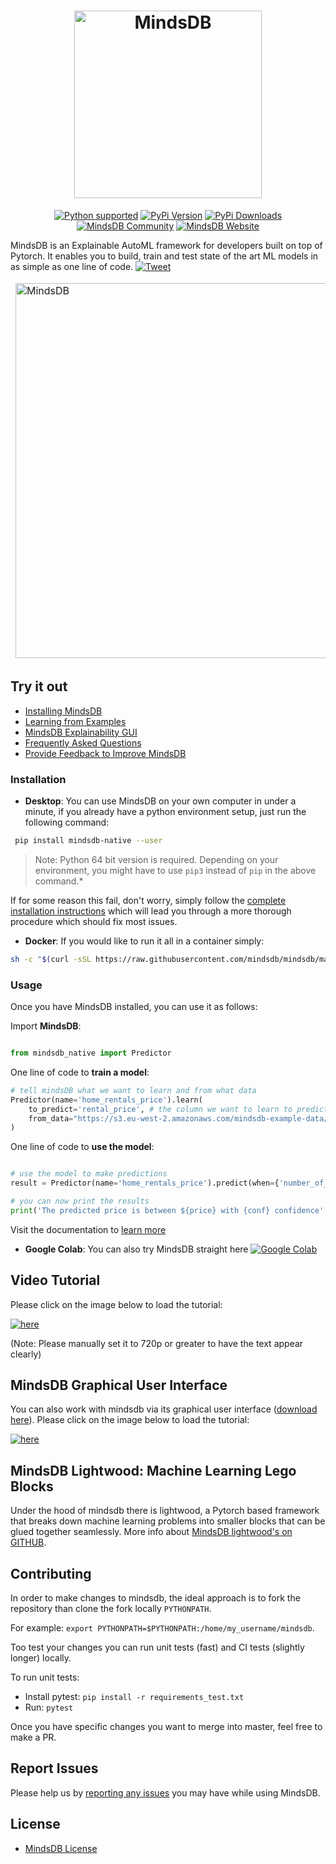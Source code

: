 <h1 align="center">
	<img width="300" src="https://github.com/mindsdb/mindsdb_native/blob/stable/assets/MindsDBColorPurp@3x.png?raw=true" alt="MindsDB"> 
	<br>
	
</h1>

<p align="center">
  <a href="https://www.python.org/downloads/"><img src="https://img.shields.io/badge/python-3.6%20|%203.7|%203.8-brightgreen.svg" alt="Python supported"></a>
   <a href="https://pypi.org/project/MindsDB/"><img src="https://badge.fury.io/py/MindsDB.svg" alt="PyPi Version"></a>
  <a href="https://pypi.org/project/MindsDB/"><img src="https://img.shields.io/pypi/dm/mindsdb" alt="PyPi Downloads"></a>
  <a href="https://community.mindsdb.com/"><img src="https://img.shields.io/discourse/posts?server=https%3A%2F%2Fcommunity.mindsdb.com%2F" alt="MindsDB Community"></a>
  <a href="https://www.mindsdb.com/"><img src="https://img.shields.io/website?url=https%3A%2F%2Fwww.mindsdb.com%2F" alt="MindsDB Website"></a>
</p>





MindsDB is an Explainable AutoML framework for developers built on top of Pytorch. It enables you to build, train and test state of the art ML models in as simple as one line of code. [![Tweet](https://img.shields.io/twitter/url/http/shields.io.svg?style=social)](https://twitter.com/intent/tweet?text=Machine%20Learning%20in%20one%20line%20of%20code%21&url=https://www.mindsdb.com&via=mindsdb&hashtags=ai,ml,machine_learning,neural_networks)

<table border="0" style=" border: 0px solid white;">
	<tbody border="0" style="border:0px">
<tr border="0" style="border:0px">
	<td border="0" style="border:0px">
		<img width="600" src="https://github.com/mindsdb/mindsdb_native/blob/stable/assets/MindsDBTerminal.png?raw=true" alt="MindsDB">
	</td>
	<td border="0" style="border:0px">
		<img alt="Linux build" src="https://www.screenconnect.com/Images/LogoLinux.png" align="center" height="30" width="30" />  <a href="https://travis-ci.com/mindsdb/mindsdb">
		<img src="https://badges.herokuapp.com/travis.com/mindsdb/mindsdb?branch=master&label=build&env=BADGE=linux"/>
		</a><hr/>
		<img alt="Windows build" src="https://upload.wikimedia.org/wikipedia/commons/thumb/7/76/Windows_logo_-_2012_%28dark_blue%2C_lines_thinner%29.svg/414px-Windows_logo_-_2012_%28dark_blue%2C_lines_thinner%29.svg.png" align="center" height="30" width="30" /> <a href="https://travis-ci.com/mindsdb/mindsdb">
		<img src="https://badges.herokuapp.com/travis.com/mindsdb/mindsdb?branch=master&label=build&env=BADGE=windows"/>
		</a><hr/>
		<img alt="macOS build" src="https://upload.wikimedia.org/wikipedia/commons/thumb/f/fa/Apple_logo_black.svg/245px-Apple_logo_black.svg.png"  align="center" height="30" width="30" /> <a href="https://travis-ci.com/mindsdb/mindsdb">
		<img src="https://badges.herokuapp.com/travis.com/mindsdb/mindsdb?branch=master&label=build&env=BADGE=osx"/>
		</a>
	</td>	
</tr>
	</tbody>
</table>




## Try it out

* [Installing MindsDB](https://docs.mindsdb.com/Installing/)
* [Learning from Examples](https://docs.mindsdb.com/tutorials/BasicExample/)
* [MindsDB Explainability GUI](http://mindsdb.com/product)
* [Frequently Asked Questions](https://docs.mindsdb.com/FAQ/)
* [Provide Feedback to Improve MindsDB](https://mindsdb.typeform.com/to/c3CEtj)




### Installation


* **Desktop**: You can use MindsDB on your own computer in under a minute, if you already have a python environment setup, just run the following command:

```bash
 pip install mindsdb-native --user
```

>Note: Python 64 bit version is required. Depending on your environment, you might have to use `pip3` instead of `pip` in the above command.*

  If for some reason this fail, don't worry, simply follow the [complete installation instructions](https://docs.mindsdb.com/Installing/) which will lead you through a more thorough procedure which should fix most issues.

* **Docker**: If you would like to run it all in a container simply:  

```bash
sh -c "$(curl -sSL https://raw.githubusercontent.com/mindsdb/mindsdb/master/distributions/docker/build-docker.sh)"
```


### Usage

Once you have MindsDB installed, you can use it as follows:

Import **MindsDB**:

```python

from mindsdb_native import Predictor

```

One line of code to **train a model**:

```python
# tell mindsDB what we want to learn and from what data
Predictor(name='home_rentals_price').learn(
    to_predict='rental_price', # the column we want to learn to predict given all the data in the file
    from_data="https://s3.eu-west-2.amazonaws.com/mindsdb-example-data/home_rentals.csv" # the path to the file where we can learn from, (note: can be url)
)

```


One line of code to **use the model**:

```python

# use the model to make predictions
result = Predictor(name='home_rentals_price').predict(when={'number_of_rooms': 2, 'initial_price': 2000, 'number_of_bathrooms':1, 'sqft': 1190})

# you can now print the results
print('The predicted price is between ${price} with {conf} confidence'.format(price=result[0].explanation['rental_price']['confidence_interval'], conf=result[0].explanation['rental_price']['confidence']))

```

Visit the documentation to [learn more](https://docs.mindsdb.com/)

* **Google Colab**: You can also try MindsDB straight here [![Google Colab](https://colab.research.google.com/assets/colab-badge.svg "MindsDB")](https://colab.research.google.com/drive/1qsIkMeAQFE-MOEANd1c6KMyT44OnycSb)


## Video Tutorial

Please click on the image below to load the tutorial:

[![here](https://img.youtube.com/vi/a49CvkoOdfY/0.jpg)](https://youtu.be/yr7fgqt9cfU)  

(Note: Please manually set it to 720p or greater to have the text appear clearly)

## MindsDB Graphical User Interface

You can also work with mindsdb via its graphical user interface ([download here](http://mindsdb.com/product)).
Please click on the image below to load the tutorial:

[![here](https://img.youtube.com/vi/fOwdv4j26CA/0.jpg)](https://youtu.be/fOwdv4j26CA)  


## MindsDB Lightwood: Machine Learning Lego Blocks

Under the hood of mindsdb there is lightwood, a Pytorch based framework that breaks down machine learning problems into smaller blocks that can be glued together seamlessly. More info about [MindsDB lightwood's on GITHUB](https://github.com/mindsdb/lightwood/).

## Contributing

In order to make changes to mindsdb, the ideal approach is to fork the repository than clone the fork locally `PYTHONPATH`.

For example: `export PYTHONPATH=$PYTHONPATH:/home/my_username/mindsdb`.

Too test your changes you can run unit tests (fast) and CI tests (slightly longer) locally.

To run unit tests:
* Install pytest: `pip install -r requirements_test.txt`
* Run: `pytest`

Once you have specific changes you want to merge into master, feel free to make a PR.

## Report Issues

Please help us by [reporting any issues](https://github.com/mindsdb/mindsdb/issues/new/choose) you may have while using MindsDB.

## License

* [MindsDB License](https://github.com/mindsdb/mindsdb/blob/master/LICENSE)
